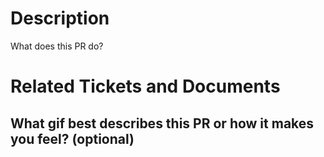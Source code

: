 # Description

What does this PR do?

# Related Tickets and Documents

## What gif best describes this PR or how it makes you feel? (optional)
